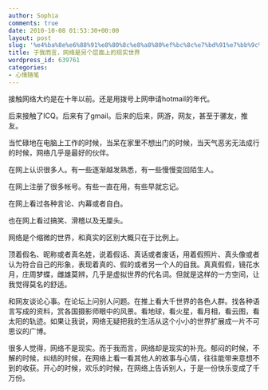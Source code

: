 ```yaml
---
author: Sophia
comments: true
date: 2010-10-08 01:53:30+00:00
layout: post
slug: '%e4%ba%8e%e6%88%91%e8%80%8c%e8%a8%80%ef%bc%8c%e7%bd%91%e7%bb%9c%e6%98%af%e5%8f%a6%e4%b8%aa%e5%b1%82%e9%9d%a2%e4%b8%8a%e7%9a%84%e7%8e%b0%e5%ae%9e%e4%b8%96%e7%95%8c'
title: 于我而言，网络是另个层面上的现实世界
wordpress_id: 639761
categories:
- 心情随笔
---
```


接触网络大约是在十年以前。还是用拨号上网申请hotmail的年代。

 

后来接触了ICQ。后来有了gmail。后来的后来，网游，网友，甚至于骡友，推友。

 

 

当忙碌地在电脑上工作的时候，当呆在家里不想出门的时候，当天气恶劣无法成行的时候，网络几乎是最好的伙伴。

 

在网上认识很多人。有一些逐渐越发熟悉，有一些慢慢变回陌生人。

 

在网上注册了很多帐号。有些一直在用，有些早就忘记。

 

在网上看过各种言论、内幕或者自白。

 

也在网上看过搞笑、滑稽以及无厘头。

 

 

网络是个缩微的世界，和真实的区别大概只在于比例上。

 

顶着假名、昵称或者真名姓，说着假话、真话或者废话，用着假照片、真头像或者认为符合自己的形象，表现着真的、假的或者另一个人的自我。真真假假，镜花水月，庄周梦蝶，雌雄莫辨，几乎是虚拟世界的代名词。但就是这样的一方空间，让我觉得莫名的舒适。

 

和网友谈论心事。在论坛上问别人问题。在推上看大千世界的各色人群。找各种语言写成的资料，赏各国摄影师眼中的风景。看地球，看火星，看月相，看云图，看太阳的轨迹。如果让我说，网络无疑把我的生活从这个小小的世界扩展成一片不可思议的广博。

 

很多人觉得，网络不是现实。而于我而言，网络却是现实的补充。郁闷的时候，不解的时候，纠结的时候，在网络上看一看其他人的故事与心情，往往能带来意想不到的收获。开心的时候，欢乐的时候，在网络上告诉别人，于是一份快乐变成了千万份。
